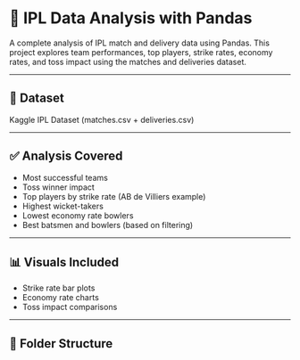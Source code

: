 
# 🏏 IPL Data Analysis with Pandas

A complete analysis of IPL match and delivery data using Pandas. This project explores team performances, top players, strike rates, economy rates, and toss impact using the matches and deliveries dataset.

---

## 📁 Dataset
Kaggle IPL Dataset (matches.csv + deliveries.csv)

---

## ✅ Analysis Covered
- Most successful teams
- Toss winner impact
- Top players by strike rate (AB de Villiers example)
- Highest wicket-takers
- Lowest economy rate bowlers
- Best batsmen and bowlers (based on filtering)

---

## 📊 Visuals Included
- Strike rate bar plots
- Economy rate charts
- Toss impact comparisons

---

## 📎 Folder Structure
